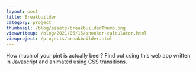 ```yaml
---
layout: post
title: Breakbuilder
category: project
thumbnail: /blog/assets/breakbuilderThumb.png
viewwriteup: /blog/2021/06/15/snooker-calculator.html
viewproject: /projects/breakbuilder.html
---
```


How much of your pint is actually beer? Find out using this web app written in Javascript and animated using CSS transitions.
